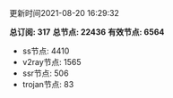 更新时间2021-08-20 16:29:32

**总订阅: 317**
**总节点: 22436**
**有效节点: 6564**
- ss节点: 4410
- v2ray节点: 1565
- ssr节点: 506
- trojan节点: 83
